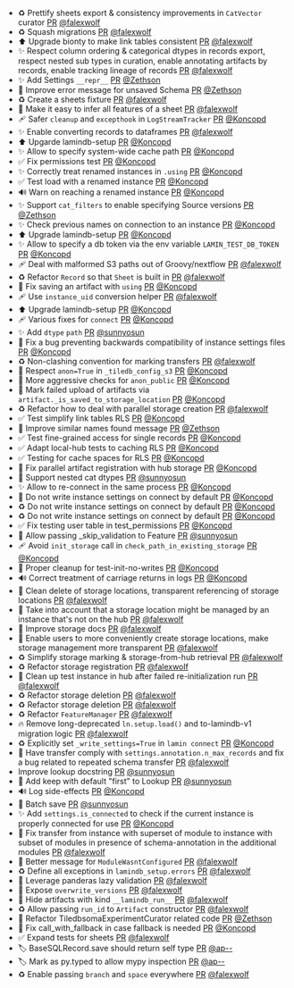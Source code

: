 - ♻️ Prettify sheets export & consistency improvements in `CatVector` curator [PR](https://github.com/laminlabs/lamindb/pull/2892) [@falexwolf](https://github.com/falexwolf)
- ♻️ Squash migrations [PR](https://github.com/laminlabs/lamindb/pull/2893) [@falexwolf](https://github.com/falexwolf)
- ⬆️ Upgrade bionty to make link tables consistent [PR](https://github.com/laminlabs/lamindb/pull/2891) [@falexwolf](https://github.com/falexwolf)
- ✨ Respect column ordering & categorical dtypes in records export, respect nested sub types in curation, enable annotating artifacts by records, enable tracking lineage of records [PR](https://github.com/laminlabs/lamindb/pull/2888) [@falexwolf](https://github.com/falexwolf)
- ✨ Add Settings `__repr__` [PR](https://github.com/laminlabs/lamindb/pull/2874) [@Zethson](https://github.com/Zethson)
- 🚸 Improve error message for unsaved Schema [PR](https://github.com/laminlabs/lamindb/pull/2873) [@Zethson](https://github.com/Zethson)
- ♻️ Create a sheets fixture [PR](https://github.com/laminlabs/lamindb/pull/2885) [@falexwolf](https://github.com/falexwolf)
- 🚸 Make it easy to infer all features of a sheet [PR](https://github.com/laminlabs/lamindb/pull/2883) [@falexwolf](https://github.com/falexwolf)
- 🩹 Safer `cleanup` and `excepthook` in `LogStreamTracker` [PR](https://github.com/laminlabs/lamindb/pull/2884) [@Koncopd](https://github.com/Koncopd)
- ✨ Enable converting records to dataframes [PR](https://github.com/laminlabs/lamindb/pull/2882) [@falexwolf](https://github.com/falexwolf)
- ⬆️ Upgarde lamindb-setup [PR](https://github.com/laminlabs/lamindb/pull/2881) [@Koncopd](https://github.com/Koncopd)
- ✨ Allow to specify system-wide cache path [PR](https://github.com/laminlabs/lamindb-setup/pull/1066) [@Koncopd](https://github.com/Koncopd)
- ✅ Fix permissions test [PR](https://github.com/laminlabs/lamindb/pull/2880) [@Koncopd](https://github.com/Koncopd)
- ✨ Correctly treat renamed instances in `.using` [PR](https://github.com/laminlabs/lamindb/pull/2877) [@Koncopd](https://github.com/Koncopd)
- ✅ Test load with a renamed instance [PR](https://github.com/laminlabs/lamin-cli/pull/137) [@Koncopd](https://github.com/Koncopd)
- 🔊 Warn on reaching a renamed instance [PR](https://github.com/laminlabs/lamindb-setup/pull/1073) [@Koncopd](https://github.com/Koncopd)
- ✨ Support `cat_filters`  to enable specifying Source versions [PR](https://github.com/laminlabs/lamindb/pull/2867) [@Zethson](https://github.com/Zethson)
- ✨ Check previous names on connection to an instance [PR](https://github.com/laminlabs/lamindb-setup/pull/1071) [@Koncopd](https://github.com/Koncopd)
- ⬆️ Upgrade lamindb-setup [PR](https://github.com/laminlabs/lamindb/pull/2876) [@Koncopd](https://github.com/Koncopd)
- ✨ Allow to specify a db token via the env variable `LAMIN_TEST_DB_TOKEN` [PR](https://github.com/laminlabs/lamindb-setup/pull/1072) [@Koncopd](https://github.com/Koncopd)
- 🩹 Deal with malformed S3 paths out of Groovy/nextflow [PR](https://github.com/laminlabs/lamindb/pull/2875) [@falexwolf](https://github.com/falexwolf)
- ♻️ Refactor `Record` so that `Sheet` is built in [PR](https://github.com/laminlabs/lamindb/pull/2872) [@falexwolf](https://github.com/falexwolf)
- 🐛 Fix saving an artifact with `using` [PR](https://github.com/laminlabs/lamindb/pull/2871) [@Koncopd](https://github.com/Koncopd)
- 🩹 Use `instance_uid` conversion helper [PR](https://github.com/laminlabs/lamindb-setup/pull/1067) [@falexwolf](https://github.com/falexwolf)
- ⬆️ Upgrade lamindb-setup [PR](https://github.com/laminlabs/lamindb/pull/2870) [@Koncopd](https://github.com/Koncopd)
- 🩹 Various fixes for `connect` [PR](https://github.com/laminlabs/lamindb-setup/pull/1070) [@Koncopd](https://github.com/Koncopd)
- ✨ Add `dtype` `path` [PR](https://github.com/laminlabs/lamindb/pull/2828) [@sunnyosun](https://github.com/sunnyosun)
- 🐛 Fix a bug preventing backwards compatibility of instance settings files [PR](https://github.com/laminlabs/lamindb-setup/pull/1069) [@Koncopd](https://github.com/Koncopd)
- ♻️ Non-clashing convention for marking transfers [PR](https://github.com/laminlabs/lamindb/pull/2866) [@falexwolf](https://github.com/falexwolf)
- 🐛 Respect `anon=True` in `_tiledb_config_s3` [PR](https://github.com/laminlabs/lamindb/pull/2868) [@Koncopd](https://github.com/Koncopd)
- 🔐 More aggressive checks for `anon_public` [PR](https://github.com/laminlabs/lamindb-setup/pull/1068) [@Koncopd](https://github.com/Koncopd)
- 🚸 Mark failed upload of artifacts via `artifact._is_saved_to_storage_location` [PR](https://github.com/laminlabs/lamindb/pull/2862) [@Koncopd](https://github.com/Koncopd)
- ♻️ Refactor how to deal with parallel storage creation [PR](https://github.com/laminlabs/lamindb/pull/2859) [@falexwolf](https://github.com/falexwolf)
- ✅ Test simplify link tables RLS [PR](https://github.com/laminlabs/lamindb/pull/2858) [@Koncopd](https://github.com/Koncopd)
- 🚸 Improve similar names found message [PR](https://github.com/laminlabs/lamindb/pull/2857) [@Zethson](https://github.com/Zethson)
- ✅ Test fine-grained access for single records [PR](https://github.com/laminlabs/lamindb/pull/2855) [@Koncopd](https://github.com/Koncopd)
- ✅ Adapt local-hub tests to caching RLS [PR](https://github.com/laminlabs/lamindb-setup/pull/1065) [@Koncopd](https://github.com/Koncopd)
- ✅ Testing for cache spaces for RLS [PR](https://github.com/laminlabs/lamindb/pull/2853) [@Koncopd](https://github.com/Koncopd)
- 🐛 Fix parallel artifact registration with hub storage [PR](https://github.com/laminlabs/lamindb/pull/2854) [@Koncopd](https://github.com/Koncopd)
- 🎨 Support nested cat dtypes [PR](https://github.com/laminlabs/lamindb/pull/2852) [@sunnyosun](https://github.com/sunnyosun)
- ✨ Allow to re-connect in the same process [PR](https://github.com/laminlabs/lamindb-setup/pull/1046) [@Koncopd](https://github.com/Koncopd)
- 🚸 Do not write instance settings on connect by default [PR](https://github.com/laminlabs/lamindb/pull/2848) [@Koncopd](https://github.com/Koncopd)
- ♻️ Do not write instance settings on connect by default [PR](https://github.com/laminlabs/lamin-cli/pull/136) [@Koncopd](https://github.com/Koncopd)
- ♻️ Do not write instance settings on connect by default [PR](https://github.com/laminlabs/lamindb-setup/pull/1056) [@Koncopd](https://github.com/Koncopd)
- ✅ Fix testing user table in test_permissions [PR](https://github.com/laminlabs/lamindb/pull/2847) [@Koncopd](https://github.com/Koncopd)
- 🎨 Allow passing _skip_validation to Feature [PR](https://github.com/laminlabs/lamindb/pull/2846) [@sunnyosun](https://github.com/sunnyosun)
- 🩹 Avoid `init_storage` call in `check_path_in_existing_storage` [PR](https://github.com/laminlabs/lamindb/pull/2845) [@Koncopd](https://github.com/Koncopd)
- 💚 Proper cleanup for test-init-no-writes [PR](https://github.com/laminlabs/lamindb-setup/pull/1062) [@Koncopd](https://github.com/Koncopd)
- 🔊 Correct treatment of carriage returns in logs [PR](https://github.com/laminlabs/lamindb/pull/2824) [@Koncopd](https://github.com/Koncopd)
- 🐛 Clean delete of storage locations, transparent referencing of storage locations [PR](https://github.com/laminlabs/lamindb/pull/2843) [@falexwolf](https://github.com/falexwolf)
- 🐛 Take into account that a storage location might be managed by an instance that's not on the hub [PR](https://github.com/laminlabs/lamindb-setup/pull/1060) [@falexwolf](https://github.com/falexwolf)
- 📝 Improve storage docs [PR](https://github.com/laminlabs/lamindb/pull/2842) [@falexwolf](https://github.com/falexwolf)
- 🚸 Enable users to more conveniently create storage locations, make storage management more transparent [PR](https://github.com/laminlabs/lamindb/pull/2841) [@falexwolf](https://github.com/falexwolf)
- ♻️ Simplify storage marking & storage-from-hub retrieval [PR](https://github.com/laminlabs/lamindb-setup/pull/1059) [@falexwolf](https://github.com/falexwolf)
- ♻️ Refactor storage registration [PR](https://github.com/laminlabs/lamindb-setup/pull/1058) [@falexwolf](https://github.com/falexwolf)
- 👷 Clean up test instance in hub after failed re-initialization run [PR](https://github.com/laminlabs/lamindb/pull/2840) [@falexwolf](https://github.com/falexwolf)
- ♻️ Refactor storage deletion [PR](https://github.com/laminlabs/lamindb/pull/2839) [@falexwolf](https://github.com/falexwolf)
- ♻️ Refactor storage deletion [PR](https://github.com/laminlabs/lamindb-setup/pull/1057) [@falexwolf](https://github.com/falexwolf)
- ♻️ Refactor `FeatureManager` [PR](https://github.com/laminlabs/lamindb/pull/2838) [@falexwolf](https://github.com/falexwolf)
- 🔥 Remove long-deprecated `ln.setup.load()` and to-lamindb-v1 migration logic [PR](https://github.com/laminlabs/lamindb-setup/pull/1055) [@falexwolf](https://github.com/falexwolf)
- ♻️ Explicitly set `_write_settings=True` in `lamin connect` [PR](https://github.com/laminlabs/lamin-cli/pull/135) [@Koncopd](https://github.com/Koncopd)
- 🐛 Have transfer comply with `settings.annotation.n_max_records` and fix a bug related to repeated schema transfer [PR](https://github.com/laminlabs/lamindb/pull/2835) [@falexwolf](https://github.com/falexwolf)
- Improve lookup docstring [PR](https://github.com/laminlabs/lamindb/pull/2837) [@sunnyosun](https://github.com/sunnyosun)
- 🚸 Add keep with default "first" to Lookup [PR](https://github.com/laminlabs/lamindb/pull/2836) [@sunnyosun](https://github.com/sunnyosun)
- 🔊 Log side-effects [PR](https://github.com/laminlabs/lamindb-setup/pull/1054) [@Koncopd](https://github.com/Koncopd)
- 🎨 Batch save [PR](https://github.com/laminlabs/lamindb/pull/2834) [@sunnyosun](https://github.com/sunnyosun)
- ✨ Add `settings.is_connected` to check if the current instance is properly connected for use [PR](https://github.com/laminlabs/lamindb-setup/pull/1053) [@Koncopd](https://github.com/Koncopd)
- 🐛 Fix transfer from instance with superset of module to instance with subset of modules in presence of schema-annotation in the additional modules [PR](https://github.com/laminlabs/lamindb/pull/2833) [@falexwolf](https://github.com/falexwolf)
- 🚸 Better message for `ModuleWasntConfigured` [PR](https://github.com/laminlabs/lamindb-setup/pull/1052) [@falexwolf](https://github.com/falexwolf)
- ♻️ Define all exceptions in `lamindb_setup.errors` [PR](https://github.com/laminlabs/lamindb-setup/pull/1051) [@falexwolf](https://github.com/falexwolf)
- 🚸 Leverage panderas lazy validation [PR](https://github.com/laminlabs/lamindb/pull/2826) [@falexwolf](https://github.com/falexwolf)
- 🚸 Expose `overwrite_versions` [PR](https://github.com/laminlabs/lamindb/pull/2830) [@falexwolf](https://github.com/falexwolf)
- 🚸 Hide artifacts with kind `__lamindb_run__` [PR](https://github.com/laminlabs/lamindb/pull/2829) [@falexwolf](https://github.com/falexwolf)
- ♻️ Allow passing `run_id` to `Artifact` constructor [PR](https://github.com/laminlabs/lamindb/pull/2827) [@falexwolf](https://github.com/falexwolf)
- 🎨 Refactor TiledbsomaExperimentCurator related code [PR](https://github.com/laminlabs/lamindb/pull/2816) [@Zethson](https://github.com/Zethson)
- 🐛 Fix call_with_fallback in case fallback is needed [PR](https://github.com/laminlabs/lamindb-setup/pull/1049) [@Koncopd](https://github.com/Koncopd)
- ✅ Expand tests for sheets [PR](https://github.com/laminlabs/lamindb/pull/2820) [@falexwolf](https://github.com/falexwolf)
- 🏷️ BaseSQLRecord.save should return self type [PR](https://github.com/laminlabs/lamindb/pull/2823) [@ap--](https://github.com/ap--)
- 🏷️ Mark as py.typed to allow mypy inspection [PR](https://github.com/laminlabs/lamindb/pull/2822) [@ap--](https://github.com/ap--)
- ♻️ Enable passing `branch` and `space` everywhere [PR](https://github.com/laminlabs/lamindb/pull/2821) [@falexwolf](https://github.com/falexwolf)
